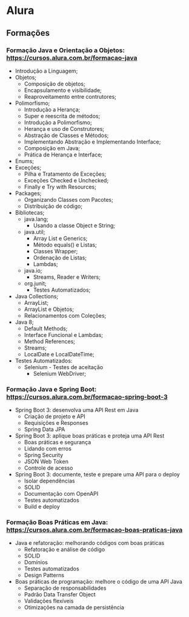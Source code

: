 # Alura
## Formações
### Formação Java e Orientação a Objetos: https://cursos.alura.com.br/formacao-java
* Introdução a Linguagem;
* Objetos;
    + Composição de objetos;
    + Encapsulamento e visibilidade;
    + Reaproveitamento entre contrutores;
* Polimorfismo;
    + Introdução a Herança;
    + Super e reescrita de métodos;
    + Introdução a Polimorfismo;
    + Herança e uso de Construtores;
    + Abstração de Classes e Métodos;
    + Implementando Abstração e Implementando Interface;
    + Composição em Java;
    + Prática de Herança e Interface;
* Enums;
* Exceções;
    + Pilha e Tratamento de Exceções;
    + Exceções Checked e Unchecked;
    + Finally e Try with Resources;
* Packages;
    + Organizando Classes com Pacotes;
    + Distribuição de código;
* Bibliotecas;
    * java.lang;
        + Usando a classe Object e String;
    * java.util;
        + Array List e Generics;
        + Método equals() e Listas;
        + Classes Wrapper;
        + Ordenação de Listas;
        + Lambdas;
    * java.io;
        + Streams, Reader e Writers;
    * org.junit;
        + Testes Automatizados;
* Java Collections;
    + ArrayList;
    + ArrayList e Objetos;
    + Relacionamentos com Coleções;
* Java 8;
    + Default Methods;
    + Interface Funcional e Lambdas;
    + Method References;
    + Streams;
    + LocalDate e LocalDateTime;
* Testes Automatizados:
    * Selenium - Testes de aceitação
        + Selenium WebDriver;

### Formação Java e Spring Boot: https://cursos.alura.com.br/formacao-spring-boot-3
* Spring Boot 3: desenvolva uma API Rest em Java
  * Criação de projeto e API
  * Requisições e Responses
  * Spring Data JPA
* Spring Boot 3: aplique boas práticas e proteja uma API Rest
  * Boas práticas e segurança
  * Lidando com erros
  * Spring Security
  * JSON Web Token
  * Controle de acesso
* Spring Boot 3: documente, teste e prepare uma API para o deploy
  * Isolar dependências
  * SOLID   
  * Documentação com OpenAPI
  * Testes automatizados
  * Build e deploy

### Formação Boas Práticas em Java: https://cursos.alura.com.br/formacao-boas-praticas-java
* Java e refatoração: melhorando códigos com boas práticas
  * Refatoração e análise de código
  * SOLID
  * Domínios
  * Testes automatizados
  * Design Patterns
* Boas práticas de programação: melhore o código de uma API Java
  * Separação de responsabilidades
  * Padrão Data Transfer Object
  * Validações flexíveis
  * Otimizações na camada de persistência